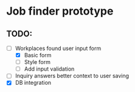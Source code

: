 # Job finder prototype

## TODO:

- [ ] Workplaces found user input form
  - [x] Basic form
  - [ ] Style form
  - [ ] Add input validation
- [ ] Inquiry answers better context to user saving
- [x] DB integration
